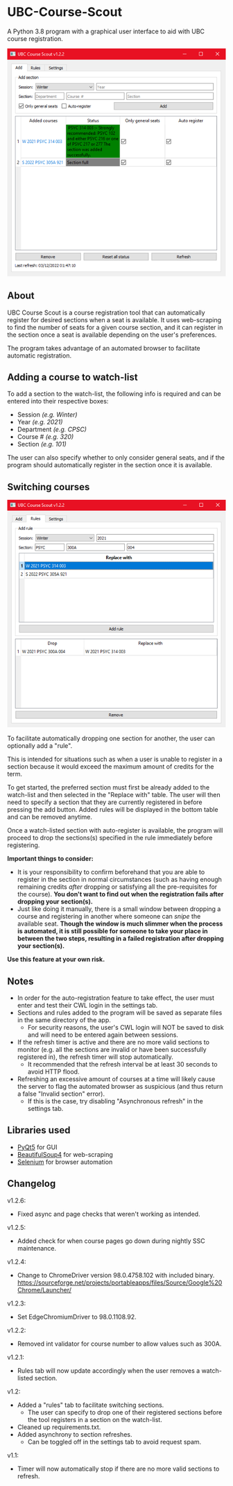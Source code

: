 # UBC-Course-Scout
A Python 3.8 program with a graphical user interface to aid with UBC course registration.

![Add tab](Watchlist.PNG)
## About
UBC Course Scout is a course registration tool that can automatically register for desired sections when a seat is available.
It uses web-scraping to find the number of seats for a given course section, and it can register in the section
once a seat is available depending on the user's preferences.

The program takes advantage of an automated browser to facilitate automatic registration.
## Adding a course to watch-list
To add a section to the watch-list, the following info is required and can be entered into their respective boxes:
- Session _(e.g. Winter)_
- Year _(e.g. 2021)_
- Department _(e.g. CPSC)_
- Course # _(e.g. 320)_
- Section _(e.g. 101)_

The user can also specify whether to only consider general seats, and
if the program should automatically register in the section once it is available.
## Switching courses

![Rules tab](Rules.PNG)

To facilitate automatically dropping one section for another, the user can optionally add a "rule".

This is intended for situations such as when a user is unable to register in a section because it would exceed the
maximum amount of credits for the term.
  
To get started, the preferred section must first be already added to the watch-list and then selected in the "Replace with" table.
The user will then need to specify a section that they are currently registered in before pressing the add button. Added rules will be displayed
in the bottom table and can be removed anytime.

Once a watch-listed section with auto-register is available, the program will
proceed to drop the sections(s) specified in the rule immediately before registering.

**Important things to consider:**

- It is your responsibility to confirm beforehand that you are able to register in the section in normal circumstances (such as having enough
  remaining credits _after_ dropping or satisfying all the pre-requisites for the course). **You don't want to find out when the registration fails
  after dropping your section(s).**
- Just like doing it manually, there is a small window between dropping a course and registering in another where someone can _snipe_ the available seat.
  **Though the window is much slimmer when the process is automated, it is still possible for someone to take your place in between the two steps, resulting in a failed registration after
  dropping your section(s).**

**Use this feature at your own risk.**

## Notes
- In order for the auto-registration feature to take effect, the user must enter and test their CWL login in the settings
  tab.
- Sections and rules added to the program will be saved as separate files in the same directory of the app.
    - For security reasons, the user's CWL login will NOT be saved to disk and will need to be entered again between
  sessions.
- If the refresh timer is active and there are no more valid sections to monitor (e.g. all the sections are invalid or have been successfully registered in), the refresh timer will stop automatically.
    - It recommended that the refresh interval be at least 30 seconds to avoid HTTP flood.
- Refreshing an excessive amount of courses at a time will likely cause the server to flag
  the automated browser as suspicious (and thus return a false "Invalid section" error).
    - If this is the case, try disabling "Asynchronous refresh" in the settings tab.
## Libraries used
- [PyQt5](https://pypi.org/project/PyQt5/) for GUI
- [BeautifulSoup4](https://pypi.org/project/beautifulsoup4/) for web-scraping
- [Selenium](https://pypi.org/project/selenium/) for browser automation
## Changelog

v1.2.6:
- Fixed async and page checks that weren't working as intended.

v1.2.5:
- Added check for when course pages go down during nightly SSC maintenance.

v1.2.4:
- Change to ChromeDriver version 98.0.4758.102 with included binary.
  https://sourceforge.net/projects/portableapps/files/Source/Google%20Chrome/Launcher/

v1.2.3:
- Set EdgeChromiumDriver to 98.0.1108.92.

v1.2.2:
- Removed int validator for course number to allow values such as 300A.

v1.2.1:
- Rules tab will now update accordingly when the user removes a watch-listed section.

v1.2:
- Added a "rules" tab to facilitate switching sections.
    - The user can specify to drop one of their registered sections before the tool registers in a section on the watch-list.
- Cleaned up requirements.txt.
- Added asynchrony to section refreshes.
    - Can be toggled off in the settings tab to avoid request spam.

v1.1:
- Timer will now automatically stop if there are no more valid sections to refresh.
  


